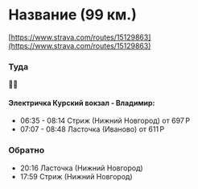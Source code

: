 # Название (99 км.)

[https://www.strava.com/routes/15129863](https://www.strava.com/routes/15129863)

### Туда
🚅🚂
#### Электричка Курский вокзал - Владимир:
  - 06:35 - 08:14 Стриж (Нижний Новгород) от 697 Р
  - 07:07 - 08:48  Ласточка (Иваново) от 611 Р 
  
### Обратно
 - 20:16 Ласточка (Нижний Новгород)
 - 17:59 Стриж (Нижний Новгород)


  
  
  
  
    
